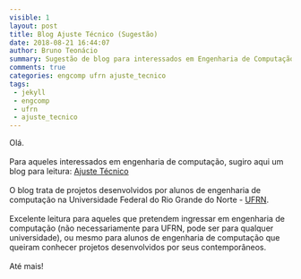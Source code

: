```yaml
---
visible: 1
layout: post
title: Blog Ajuste Técnico (Sugestão)
date: 2018-08-21 16:44:07
author: Bruno Teonácio
summary: Sugestão de blog para interessados em Engenharia de Computação
comments: true
categories: engcomp ufrn ajuste_tecnico
tags:
 - jekyll
 - engcomp
 - ufrn
 - ajuste_tecnico
---
```

Olá.
<br><br>
Para aqueles interessados em engenharia de computação, sugiro aqui um blog para leitura: <a href="https://ajustetecnico.github.io/" target="_blank">Ajuste Técnico</a>
<br><br>
O blog trata de projetos desenvolvidos por alunos de engenharia de computação na Universidade Federal do Rio Grande do Norte - <a href="https://www.ufrn.br/" target="_blank">UFRN</a>.
<br><br>
Excelente leitura para aqueles que pretendem ingressar em engenharia de computação (não necessariamente para UFRN, pode ser para qualquer universidade), ou mesmo para alunos de engenharia de computação que queiram conhecer projetos desenvolvidos por seus contemporâneos.
<br><br>
Até mais!
